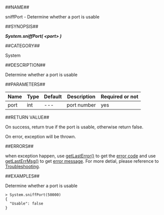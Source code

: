 
##NAME##

sniffPort - Determine whether a port is usable

##SYNOPSIS##

***System.sniffPort( \<port\> )***

##CATEGORY##

System

##DESCRIPTION##

Determine whether a port is usable

##PARAMETERS##

| Name      | Type     | Default | Description     | Required or not |
| ------- | -------- | ------------ | ------------ | -------- |
| port  | int   | ---    | port number     | yes       |

##RETURN VALUE##

On success, return true if the port is usable, otherwise return false.

On error, exception will be thrown.

##ERRORS##

when exception happen, use [getLastError()](manual/Manual/Sequoiadb_command/Global/getLastError.md) to get the [error code](manual/Manual/Sequoiadb_error_code.md)  and use [getLastErrMsg()](manual/Manual/Sequoiadb_command/Global/getLastErrMsg.md) to get [error message](manual/Manual/Sequoiadb_command/Global/getLastErrMsg.md). For more detial, please  reference to [Troubleshooting](manual/FAQ/faq_sdb.md).

##EXAMPLES##

Determine whether a port is usable

```lang-javascript
> System.sniffPort(50000)
{
  "Usable": false
}
```